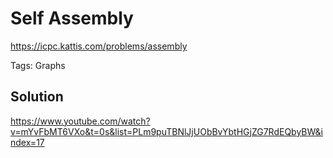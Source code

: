 # Self Assembly

https://icpc.kattis.com/problems/assembly

Tags: Graphs

## Solution

https://www.youtube.com/watch?v=mYvFbMT6VXo&t=0s&list=PLm9puTBNlJjUObBvYbtHGjZG7RdEQbyBW&index=17
